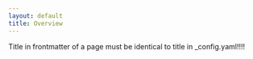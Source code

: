 ```yaml
---
layout: default
title: Overview
---
```


Title in frontmatter of a page must be identical to title in _config.yaml!!!!


